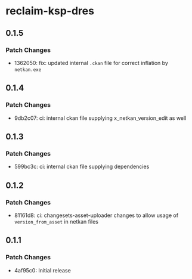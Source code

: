 # reclaim-ksp-dres

## 0.1.5

### Patch Changes

- 1362050: fix: updated internal `.ckan` file for correct inflation by `netkan.exe`

## 0.1.4

### Patch Changes

- 9db2c07: ci: internal ckan file supplying x_netkan_version_edit as well

## 0.1.3

### Patch Changes

- 599bc3c: ci: internal ckan file supplying dependencies

## 0.1.2

### Patch Changes

- 81161d8: ci: changesets-asset-uploader changes to allow usage of `version_from_asset` in netkan files

## 0.1.1

### Patch Changes

- 4af95c0: Initial release
